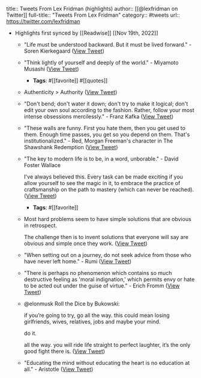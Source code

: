 title:: Tweets From Lex Fridman (highlights)
author:: [[@lexfridman on Twitter]]
full-title:: "Tweets From Lex Fridman"
category:: #tweets
url:: https://twitter.com/lexfridman

- Highlights first synced by [[Readwise]] [[Nov 19th, 2022]]
	- "Life must be understood backward. But it must be lived forward." - Soren Kierkegaard ([View Tweet](https://twitter.com/lexfridman/status/1365705280730841092))
	- "Think lightly of yourself and deeply of the world." - Miyamoto Musashi ([View Tweet](https://twitter.com/lexfridman/status/1386349136576876545))
		- **Tags**: #[[favorite]] #[[quotes]]
	- Authenticity > Authority ([View Tweet](https://twitter.com/lexfridman/status/1394838502928437253))
	- "Don't bend; don't water it down; don't try to make it logical; don't edit your own soul according to the fashion. Rather, follow your most intense obsessions mercilessly." - Franz Kafka ([View Tweet](https://twitter.com/lexfridman/status/1404605853454508036))
	- "These walls are funny. First you hate them, then you get used to them. Enough time passes, you get so you depend on them. That's institutionalized." - Red, Morgan Freeman's character in The Shawshank Redemption ([View Tweet](https://twitter.com/lexfridman/status/1410280857085132805))
	- "The key to modern life is to be, in a word, unborable." - David Foster Wallace
	  
	  I've always believed this. Every task can be made exciting if you allow yourself to see the magic in it, to embrace the practice of craftsmanship on the path to mastery (which can never be reached). ([View Tweet](https://twitter.com/lexfridman/status/1411021891779940353))
		- **Tags**: #[[favorite]]
	- Most hard problems seem to have simple solutions that are obvious in retrospect.
	  
	  The challenge then is to invent solutions that everyone will say are obvious and simple once they work. ([View Tweet](https://twitter.com/lexfridman/status/1441582022380584963))
	- "When setting out on a journey, do not seek advice from those who have never left home." - Rumi ([View Tweet](https://twitter.com/lexfridman/status/1456325907493179393))
	- "There is perhaps no phenomenon which contains so much destructive feeling as 'moral indignation,' which permits envy or hate to be acted out under the guise of virtue." - Erich Fromm ([View Tweet](https://twitter.com/lexfridman/status/1457429646019072002))
	- @elonmusk Roll the Dice by Bukowski: 
	  
	  if you’re going to try, go all the way.
	  this could mean losing girlfriends,
	  wives, relatives, jobs and
	  maybe your mind.
	  
	  do it.
	  
	  all the way.
	  you will ride life straight to perfect laughter,
	  it’s the only good fight there is. ([View Tweet](https://twitter.com/lexfridman/status/1466525981963964420))
	- "Educating the mind without educating the heart is no education at all." - Aristotle ([View Tweet](https://twitter.com/lexfridman/status/1473391014715006983))